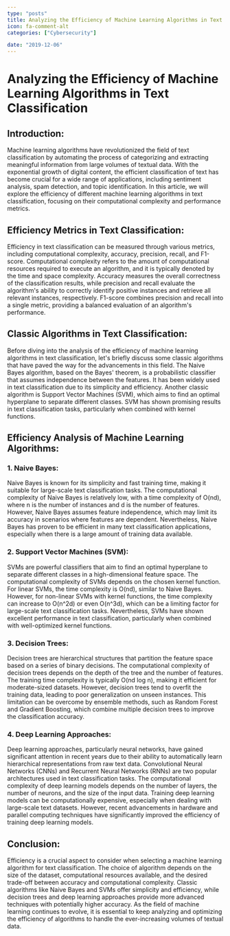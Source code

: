 ```yaml
---
type: "posts"
title: Analyzing the Efficiency of Machine Learning Algorithms in Text Classification
icon: fa-comment-alt
categories: ["Cybersecurity"]

date: "2019-12-06"
---
```




# Analyzing the Efficiency of Machine Learning Algorithms in Text Classification

## Introduction:
Machine learning algorithms have revolutionized the field of text classification by automating the process of categorizing and extracting meaningful information from large volumes of textual data. With the exponential growth of digital content, the efficient classification of text has become crucial for a wide range of applications, including sentiment analysis, spam detection, and topic identification. In this article, we will explore the efficiency of different machine learning algorithms in text classification, focusing on their computational complexity and performance metrics.

## Efficiency Metrics in Text Classification:
Efficiency in text classification can be measured through various metrics, including computational complexity, accuracy, precision, recall, and F1-score. Computational complexity refers to the amount of computational resources required to execute an algorithm, and it is typically denoted by the time and space complexity. Accuracy measures the overall correctness of the classification results, while precision and recall evaluate the algorithm's ability to correctly identify positive instances and retrieve all relevant instances, respectively. F1-score combines precision and recall into a single metric, providing a balanced evaluation of an algorithm's performance.

## Classic Algorithms in Text Classification:
Before diving into the analysis of the efficiency of machine learning algorithms in text classification, let's briefly discuss some classic algorithms that have paved the way for the advancements in this field. The Naive Bayes algorithm, based on the Bayes' theorem, is a probabilistic classifier that assumes independence between the features. It has been widely used in text classification due to its simplicity and efficiency. Another classic algorithm is Support Vector Machines (SVM), which aims to find an optimal hyperplane to separate different classes. SVM has shown promising results in text classification tasks, particularly when combined with kernel functions.

## Efficiency Analysis of Machine Learning Algorithms:
### 1. Naive Bayes:
Naive Bayes is known for its simplicity and fast training time, making it suitable for large-scale text classification tasks. The computational complexity of Naive Bayes is relatively low, with a time complexity of O(nd), where n is the number of instances and d is the number of features. However, Naive Bayes assumes feature independence, which may limit its accuracy in scenarios where features are dependent. Nevertheless, Naive Bayes has proven to be efficient in many text classification applications, especially when there is a large amount of training data available.

### 2. Support Vector Machines (SVM):
SVMs are powerful classifiers that aim to find an optimal hyperplane to separate different classes in a high-dimensional feature space. The computational complexity of SVMs depends on the chosen kernel function. For linear SVMs, the time complexity is O(nd), similar to Naive Bayes. However, for non-linear SVMs with kernel functions, the time complexity can increase to O(n^2d) or even O(n^3d), which can be a limiting factor for large-scale text classification tasks. Nevertheless, SVMs have shown excellent performance in text classification, particularly when combined with well-optimized kernel functions.

### 3. Decision Trees:
Decision trees are hierarchical structures that partition the feature space based on a series of binary decisions. The computational complexity of decision trees depends on the depth of the tree and the number of features. The training time complexity is typically O(nd log n), making it efficient for moderate-sized datasets. However, decision trees tend to overfit the training data, leading to poor generalization on unseen instances. This limitation can be overcome by ensemble methods, such as Random Forest and Gradient Boosting, which combine multiple decision trees to improve the classification accuracy.

### 4. Deep Learning Approaches:
Deep learning approaches, particularly neural networks, have gained significant attention in recent years due to their ability to automatically learn hierarchical representations from raw text data. Convolutional Neural Networks (CNNs) and Recurrent Neural Networks (RNNs) are two popular architectures used in text classification tasks. The computational complexity of deep learning models depends on the number of layers, the number of neurons, and the size of the input data. Training deep learning models can be computationally expensive, especially when dealing with large-scale text datasets. However, recent advancements in hardware and parallel computing techniques have significantly improved the efficiency of training deep learning models.

## Conclusion:
Efficiency is a crucial aspect to consider when selecting a machine learning algorithm for text classification. The choice of algorithm depends on the size of the dataset, computational resources available, and the desired trade-off between accuracy and computational complexity. Classic algorithms like Naive Bayes and SVMs offer simplicity and efficiency, while decision trees and deep learning approaches provide more advanced techniques with potentially higher accuracy. As the field of machine learning continues to evolve, it is essential to keep analyzing and optimizing the efficiency of algorithms to handle the ever-increasing volumes of textual data.